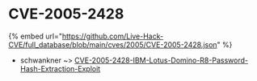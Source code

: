 # CVE-2005-2428
{% embed url="https://github.com/Live-Hack-CVE/full_database/blob/main/cves/2005/CVE-2005-2428.json" %}

* schwankner ~> [CVE-2005-2428-IBM-Lotus-Domino-R8-Password-Hash-Extraction-Exploit](https://www.alice-snow.ru/2005/database/cve-2005-2428/cve-2005-2428-ibm-lotus-domino-r8-password-hash-extraction-exploit-schwankner)